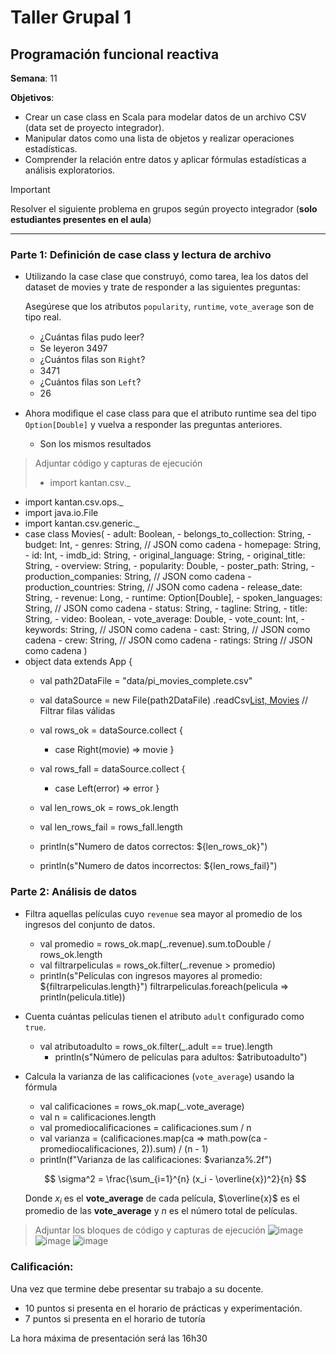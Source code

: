 # Taller Grupal  1
## Programación funcional reactiva

**Semana**: 11

**Objetivos**:

- Crear un case class en Scala para modelar datos de un archivo CSV (data set de proyecto integrador).
- Manipular datos como una lista de objetos y realizar operaciones estadísticas.
- Comprender la relación entre datos y aplicar fórmulas estadísticas a análisis exploratorios.

> [!IMPORTANT]
> Resolver el siguiente problema en grupos según proyecto integrador (**solo estudiantes presentes en el aula**)

***



### Parte 1: Definición de case class y lectura de archivo

- Utilizando la case clase que construyó, como tarea, lea los datos del dataset de movies y trate de responder a las siguientes preguntas:

  Asegúrese que los atributos `popularity`, `runtime`, `vote_average` son de tipo real.

  - ¿Cuántas ﬁlas pudo leer?
  - Se leyeron 3497
  - ¿Cuántos ﬁlas son `Right`?
  - 3471
  - ¿Cuántos ﬁlas son `Left`?
  - 26

- Ahora modiﬁque el case class para que el atributo runtime sea del tipo
`Option[Double]` y vuelva a responder las preguntas anteriores.
  - Son los mismos resultados


> Adjuntar código y capturas de ejecución
> - import kantan.csv._
  - import kantan.csv.ops._
  - import java.io.File
  - import kantan.csv.generic._
  - case class Movies(
                   - adult: Boolean,
                   - belongs_to_collection: String,
                   - budget: Int,
                   - genres: String, // JSON como cadena
                   - homepage: String,
                   - id: Int,
                   - imdb_id: String,
                   - original_language: String,
                   - original_title: String,
                   - overview: String,
                   - popularity: Double,
                   - poster_path: String,
                   - production_companies: String, // JSON como cadena
                   - production_countries: String, // JSON como cadena
                   - release_date: String,
                   - revenue: Long,
                   - runtime: Option[Double],
                   - spoken_languages: String, // JSON como cadena
                   - status: String,
                   - tagline: String,
                   - title: String,
                   - video: Boolean,
                   - vote_average: Double,
                   - vote_count: Int,
                   - keywords: String, // JSON como cadena
                   - cast: String, // JSON como cadena
                   - crew: String, // JSON como cadena
                   - ratings: String // JSON como cadena
                 )
- object data extends App {
  - val path2DataFile = "data/pi_movies_complete.csv"
  - val dataSource = new File(path2DataFile)
    .readCsv[List, Movies](rfc.withHeader.withCellSeparator(';'))
  // Filtrar filas válidas
  - val rows_ok = dataSource.collect {
    - case Right(movie) => movie
  }
  - val rows_fall = dataSource.collect {
    - case Left(error) => error
  }

  - val len_rows_ok = rows_ok.length
  - val len_rows_fail = rows_fall.length

  - println(s"Numero de datos correctos: ${len_rows_ok}")
  - println(s"Numero de datos incorrectos: ${len_rows_fail}")

### Parte 2: Análisis de datos

- Filtra aquellas películas cuyo `revenue` sea mayor al promedio de los ingresos del conjunto de datos.
    - val promedio = rows_ok.map(_.revenue).sum.toDouble / rows_ok.length
    - val filtrarpeliculas = rows_ok.filter(_.revenue > promedio)
    - println(s"Películas con ingresos mayores al promedio: ${filtrarpeliculas.length}") filtrarpeliculas.foreach(pelicula => println(pelicula.title))
- Cuenta cuántas películas tienen el atributo `adult` configurado como `true`.
    - val atributoadulto = rows_ok.filter(_.adult == true).length
      - println(s"Número de películas para adultos: $atributoadulto")
- Calcula la varianza de las calificaciones (`vote_average`) usando la fórmula
    - val calificaciones = rows_ok.map(_.vote_average)
    - val n = calificaciones.length
    - val promediocalificaciones = calificaciones.sum / n
    - val varianza = (calificaciones.map(ca => math.pow(ca - promediocalificaciones, 2)).sum) / (n - 1)
    - println(f"Varianza de las calificaciones: $varianza%.2f")

  $$
  \sigma^2 = \frac{\sum_{i=1}^{n} (x_i - \overline{x})^2}{n}
  $$

  Donde $x_i$ es el **vote_average** de cada película, $\overline{x}$ es el promedio de las **vote_average** y $n$ es el número total de películas.

> Adjuntar los bloques de código y capturas de ejecución
> ![image](https://github.com/user-attachments/assets/8ed13e73-b3eb-421d-8c0c-50f63d1312f9)
> ![image](https://github.com/user-attachments/assets/b29dd4fb-869b-4e3e-bcac-e00149f95472)
> ![image](https://github.com/user-attachments/assets/41c7b99d-1aa1-410a-8656-b3cedf89353a)




### Calificación:

Una vez que termine debe presentar su trabajo a su docente.

- 10 puntos si presenta en el horario de prácticas y experimentación.
- 7 puntos si presenta en el horario de tutoría

La hora máxima de presentación será las 16h30
